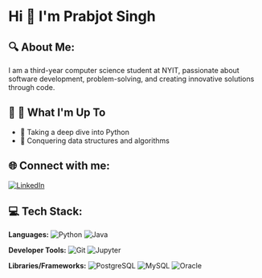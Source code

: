 # Hi 👋 I'm Prabjot Singh

## 🔍 About Me:
I am a third-year computer science student at NYIT, passionate about software development, problem-solving, and creating innovative solutions through code.

## 🔗 🚀 What I'm Up To
- 🐍 Taking a deep dive into Python
- 🧩 Conquering data structures and algorithms

## 🌐 Connect with me:
[![LinkedIn](https://img.shields.io/badge/LinkedIn-0077B5?style=for-the-badge&logo=linkedin&logoColor=white)](https://www.linkedin.com/in/prabjot-singh1/)

## 💻 Tech Stack:

**Languages:**
![Python](https://img.shields.io/badge/python-3670A0?style=for-the-badge&logo=python&logoColor=ffdd54)
![Java](https://img.shields.io/badge/java-%23ED8B00.svg?style=for-the-badge&logo=openjdk&logoColor=white)

**Developer Tools:**
![Git](https://img.shields.io/badge/git-%23F05033.svg?style=for-the-badge&logo=git&logoColor=white)
![Jupyter](https://img.shields.io/badge/Jupyter-F37626?style=for-the-badge&logo=jupyter&logoColor=white)

**Libraries/Frameworks:**
![PostgreSQL](https://img.shields.io/badge/postgresql-%23316192.svg?style=for-the-badge&logo=postgresql&logoColor=white)
![MySQL](https://img.shields.io/badge/mysql-%2300f.svg?style=for-the-badge&logo=mysql&logoColor=white)
![Oracle](https://img.shields.io/badge/Oracle-F80000?style=for-the-badge&logo=oracle&logoColor=white)
